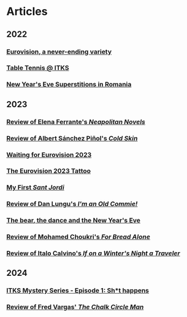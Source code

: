 &nbsp;

# Articles

## 2022
### [Eurovision, a never-ending variety](eurovisionANeverEndingVariety.md)
### [Table Tennis @ ITKS](tableTennis@ITKS.md)
### [New Year's Eve Superstitions in Romania](newYearsEveSuperstitionsInRomania.md)

## 2023
### [Review of Elena Ferrante's _Neapolitan Novels_](reviewOfNeapolitanNovels.md)
### [Review of Albert Sánchez Piñol's _Cold Skin_](reviewOfColdSkin.md)
### [Waiting for Eurovision 2023](waitingForEurovision2023.md)
### [The Eurovision 2023 Tattoo](theEurovision2023Tattoo.md)
### [My First _Sant Jordi_](myFirstSantJordi.md)
### [Review of Dan Lungu's _I'm an Old Commie!_](reviewOfImAnOldCommie.md)
### [The bear, the dance and the New Year's Eve](theBearTheDanceAndTheNYE.md)
### [Review of Mohamed Choukri's _For Bread Alone_](reviewOfForBreadAlone.md)
### [Review of Italo Calvino's _If on a Winter's Night a Traveler_](reviewOfIfOnAWintersNightATraveler.md)

## 2024
### [ITKS Mystery Series - Episode 1: Sh*t happens](mysteryEpisode1ShtHappens.md)
### [Review of Fred Vargas' _The Chalk Circle Man_](reviewOfTheChalkCircleMan.md)
